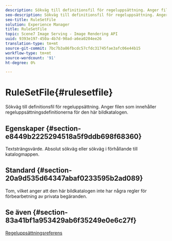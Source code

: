```yaml
---
description: Sökväg till definitionsfil för regeluppsättning. Anger filen som innehåller regeluppsättningsdefinitionerna för den här bildkatalogen.
seo-description: Sökväg till definitionsfil för regeluppsättning. Anger filen som innehåller regeluppsättningsdefinitionerna för den här bildkatalogen.
seo-title: RuleSetFile
solution: Experience Manager
title: RuleSetFile
topic: Scene7 Image Serving - Image Rendering API
uuid: 9393e197-450a-4b7d-90ad-a6ea0204ee26
translation-type: tm+mt
source-git-commit: 7bc7b3a86fbcdc57cfdc31745fae3afc06e44b15
workflow-type: tm+mt
source-wordcount: '91'
ht-degree: 0%

---
```



# RuleSetFile{#rulesetfile}

Sökväg till definitionsfil för regeluppsättning. Anger filen som innehåller regeluppsättningsdefinitionerna för den här bildkatalogen.

## Egenskaper {#section-e8449b2225294518a5f9ddb698f68360}

Textsträngsvärde. Absolut sökväg eller sökväg i förhållande till katalogmappen.

## Standard {#section-20a9d535d64347abaf0233595b2ad089}

Tom, vilket anger att den här bildkatalogen inte har några regler för förbearbetning av privata begäranden.

## Se även {#section-83a41bf1a953429ab6f35249e0e6c27f}

[Regeluppsättningsreferens](../../../../../is-api/image-catalog/image-serving-api-ref/c-image-catalog-reference/c-rule-set-reference/c-rule-set-reference.md#concept-3e5058cf3507470b82cac638df23ea8e)
